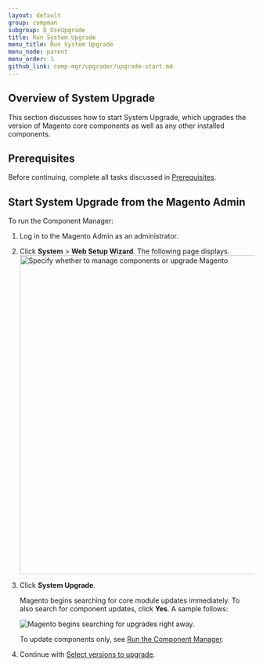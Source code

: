 ```yaml
---
layout: default 
group: compman
subgroup: D_UseUpgrade
title: Run System Upgrade
menu_title: Run System Upgrade
menu_node: parent
menu_order: 1
github_link: comp-mgr/upgrader/upgrade-start.md
---
```



<h2 id="compman-overview">Overview of System Upgrade</h2>
This section discusses how to start System Upgrade, which upgrades the version of Magento core components as well as any other installed components.

<h2 id="compman-prereq">Prerequisites</h2>
Before continuing, complete all tasks discussed in <a href="{{ site.gdeurl }}comp-mgr/prereq/prereq_compman-updater.html">Prerequisites</a>.

<h2 id="compman-access">Start System Upgrade from the Magento Admin</h2>
To run the Component Manager:

1.	Log in to the Magento Admin as an administrator.
2.	Click **System** > **Web Setup Wizard**.
	The following page displays.
	<img src="{{ site.baseurl }}common/images/cman_upgr_initial.png" width="650px" alt="Specify whether to manage components or upgrade Magento">
3.	Click **System Upgrade**.

	Magento begins searching for core module updates immediately. To also search for component updates, click **Yes**. A sample follows:

	<img src="{{ site.baseurl }}common/images/upgr_initial-pg.png" alt="Magento begins searching for upgrades right away">.

	To update components only, see <a href="{{ site.gdeurl }}comp-mgr/compman-start.html">Run the Component Manager</a>.

4. 	Continue with <a href="{{ site.gdeurl }}comp-mgr/upgrader/upgrade-main-pg.html">Select versions to upgrade</a>.